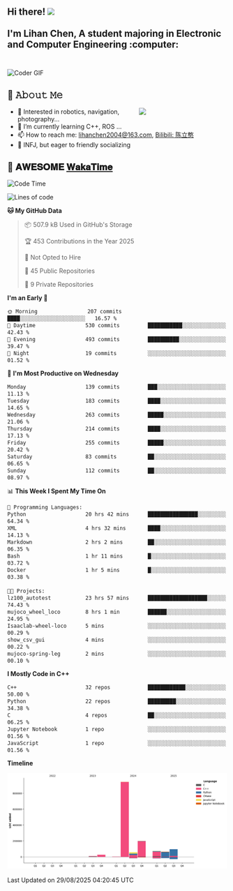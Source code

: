 <h2 align="left">
 <abc>
  <br>Hi there! <img src="https://user-images.githubusercontent.com/42378118/110234147-e3259600-7f4e-11eb-95be-0c4047144dea.gif" width="30"><br>
  <br> I'm Lihan Chen, A student majoring in Electronic and Computer Engineering :computer:<br>
  <br>
 </abc>
</h2>

<img align="center" src="https://media.giphy.com/media/SWoSkN6DxTszqIKEqv/giphy.gif" alt="Coder GIF" width="500">

## :book: 𝙰𝚋𝚘𝚞𝚝 𝙼𝚎

<img align="right" width="40%" src="https://github-readme-stats.vercel.app/api?username=LihanChen2004&show_icons=true&icon_color=CE1D2D&text_color=718096&bg_color=ffffff&hide_title=true" />

- 🌟 Interested in robotics, navigation, photography...
- 🌱 I’m currently learning C++, ROS ... 
- 📫 How to reach me: lihanchen2004@163.com, [Bilibili: 陈立憨](https://space.bilibili.com/170786212)
- 👯 INFJ, but eager to friendly socializing

## 📜 𝐀𝐖𝐄𝐒𝐎𝐌𝐄 [𝐖𝐚𝐤𝐚𝐓𝐢𝐦𝐞](https://github.com/anmol098/waka-readme-stats)

<!--START_SECTION:waka-->
![Code Time](http://img.shields.io/badge/Code%20Time-1%2C413%20hrs%203%20mins-blue)

![Lines of code](https://img.shields.io/badge/From%20Hello%20World%20I%27ve%20Written-1.5%20million%20lines%20of%20code-blue)

**🐱 My GitHub Data** 

> 📦 507.9 kB Used in GitHub's Storage 
 > 
> 🏆 453 Contributions in the Year 2025
 > 
> 🚫 Not Opted to Hire
 > 
> 📜 45 Public Repositories 
 > 
> 🔑 9 Private Repositories 
 > 
**I'm an Early 🐤** 

```text
🌞 Morning                207 commits         ████░░░░░░░░░░░░░░░░░░░░░   16.57 % 
🌆 Daytime                530 commits         ███████████░░░░░░░░░░░░░░   42.43 % 
🌃 Evening                493 commits         ██████████░░░░░░░░░░░░░░░   39.47 % 
🌙 Night                  19 commits          ░░░░░░░░░░░░░░░░░░░░░░░░░   01.52 % 
```
📅 **I'm Most Productive on Wednesday** 

```text
Monday                   139 commits         ███░░░░░░░░░░░░░░░░░░░░░░   11.13 % 
Tuesday                  183 commits         ████░░░░░░░░░░░░░░░░░░░░░   14.65 % 
Wednesday                263 commits         █████░░░░░░░░░░░░░░░░░░░░   21.06 % 
Thursday                 214 commits         ████░░░░░░░░░░░░░░░░░░░░░   17.13 % 
Friday                   255 commits         █████░░░░░░░░░░░░░░░░░░░░   20.42 % 
Saturday                 83 commits          ██░░░░░░░░░░░░░░░░░░░░░░░   06.65 % 
Sunday                   112 commits         ██░░░░░░░░░░░░░░░░░░░░░░░   08.97 % 
```


📊 **This Week I Spent My Time On** 

```text
💬 Programming Languages: 
Python                   20 hrs 42 mins      ████████████████░░░░░░░░░   64.34 % 
XML                      4 hrs 32 mins       ████░░░░░░░░░░░░░░░░░░░░░   14.13 % 
Markdown                 2 hrs 2 mins        ██░░░░░░░░░░░░░░░░░░░░░░░   06.35 % 
Bash                     1 hr 11 mins        █░░░░░░░░░░░░░░░░░░░░░░░░   03.72 % 
Docker                   1 hr 5 mins         █░░░░░░░░░░░░░░░░░░░░░░░░   03.38 % 

🐱‍💻 Projects: 
lz100_autotest           23 hrs 57 mins      ███████████████████░░░░░░   74.43 % 
mujoco_wheel_loco        8 hrs 1 min         ██████░░░░░░░░░░░░░░░░░░░   24.95 % 
Isaaclab-wheel-loco      5 mins              ░░░░░░░░░░░░░░░░░░░░░░░░░   00.29 % 
show_csv_gui             4 mins              ░░░░░░░░░░░░░░░░░░░░░░░░░   00.22 % 
mujoco-spring-leg        2 mins              ░░░░░░░░░░░░░░░░░░░░░░░░░   00.10 % 
```

**I Mostly Code in C++** 

```text
C++                      32 repos            ████████████░░░░░░░░░░░░░   50.00 % 
Python                   22 repos            █████████░░░░░░░░░░░░░░░░   34.38 % 
C                        4 repos             ██░░░░░░░░░░░░░░░░░░░░░░░   06.25 % 
Jupyter Notebook         1 repo              ░░░░░░░░░░░░░░░░░░░░░░░░░   01.56 % 
JavaScript               1 repo              ░░░░░░░░░░░░░░░░░░░░░░░░░   01.56 % 
```



**Timeline**

![Lines of Code chart](https://raw.githubusercontent.com/LihanChen2004/LihanChen2004/main/assets/bar_graph.png)


 Last Updated on 29/08/2025 04:20:45 UTC
<!--END_SECTION:waka-->

<!--
**LihanChen2004/LihanChen2004** is a ✨ _special_ ✨ repository because its `README.md` (this file) appears on your GitHub profile.

Here are some ideas to get you started:

- 🔭 I’m currently working on ...
- 🌱 I’m currently learning ...
- 👯 I’m looking to collaborate on ...
- 🤔 I’m looking for help with ...
- 💬 Ask me about ...
- 📫 How to reach me: ...
- 😄 Pronouns: ...
- ⚡ Fun fact: ...
-->
